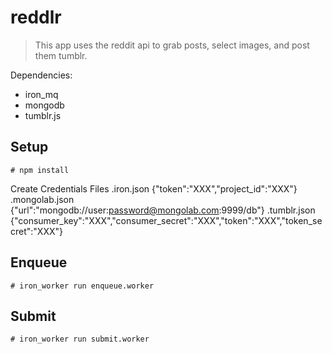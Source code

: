 reddlr
======

> This app uses the reddit api to grab posts, select images, and post them tumblr.

Dependencies:
* iron_mq
* mongodb
* tumblr.js

Setup
------
    # npm install

Create Credentials Files
    .iron.json {"token":"XXX","project_id":"XXX"}
    .mongolab.json {"url":"mongodb://user:password@mongolab.com:9999/db"}
    .tumblr.json {"consumer_key":"XXX","consumer_secret":"XXX","token":"XXX","token_secret":"XXX"}
    

Enqueue
------    
    # iron_worker run enqueue.worker
    
Submit
------   
    # iron_worker run submit.worker
